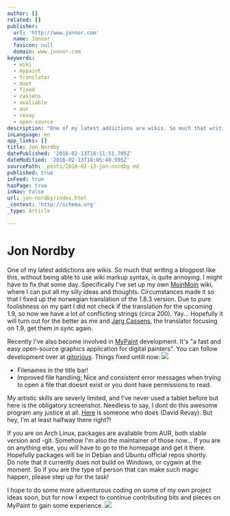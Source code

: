 ```yaml
---
author: []
related: []
publisher:
  url: 'http://www.jonnor.com'
  name: Jonnor
  favicon: null
  domain: www.jonnor.com
keywords:
  - wiki
  - mypaint
  - translator
  - dont
  - fixed
  - cassens
  - avaliable
  - aur
  - revay
  - open-source
description: "One of my latest addictions are wikis. So much that writing a blogpost like this, without being able to use wiki markup syntax, is quite annoying. I might have to fix that some day. Specifically I've set up my own MoinMoin wiki, where I can put all my silly ideas and thoughts."
inLanguage: en
app_links: []
title: Jon Nordby
datePublished: '2016-02-13T18:11:51.705Z'
dateModified: '2016-02-13T18:05:40.995Z'
sourcePath: _posts/2016-02-13-jon-nordby.md
published: true
inFeed: true
hasPage: true
inNav: false
url: jon-nordby/index.html
_context: 'http://schema.org'
_type: Article

---
```

# Jon Nordby

One of my latest addictions are wikis. So much that writing a blogpost like this, without being able to use wiki markup syntax, is quite annoying. I might have to fix that some day. Specifically I've set up my own [MoinMoin][0] wiki, where I can put all my silly ideas and thoughts. Circumstances made it so that I fixed up the norwegian translation of the 1.8.3 version. Due to pure foolishness on my part I did not check if the translation for the upcoming 1.9, so now we have a lot of conflicting strings (circa 200). Yay... Hopefully it will turn out for the better as me and [Jørg Cassens][1], the translator focusing on 1.9, get them in sync again.

Recently I've also become involved in [MyPaint][2] development. It's "a fast and easy open-source graphics application for digital painters". You can follow development over at [gitorious][3]. Things fixed untill now:
[![](http://www.jonnor.com/wp/files/2009-06-16-205144_473x434_scrot-150x150.png)][4]

* Filenames in the title bar!
* Improved file handling; Nice and consistent error messages when trying to open a file that doesnt exist or you dont have permissions to read.

My artistic skills are severly limited, and I've never used a tablet before but here is the obligatory screenshot. Needless to say, I dont do this awesome program any justice at all. [Here][5] is someone who does (David Revay). But hey, I'm at least halfway there right?!

If you are on Arch Linux, packages are avaliable from AUR, both stable version and -git. Somehow I'm also the maintainer of those now... If you are on anything else, you will have to go to the homepage and get it there. Hopefully packages will be in Debian and Ubuntu official repos shortly.  
Do note that it currently does not build on Windows, or cygwin at the moment. So if you are the type of person that can make such magic happen, please step up for the task!

I hope to do some more adventurous coding on some of my own project ideas soon, but for now I expect to continue contributing bits and pieces on MyPaint to gain some experience.
[![](http://www.jonnor.com/wp/wp-content/plugins/flattr/img/flattr-badge-large.png)][6]

[0]: http://www.moinmo.in/
[1]: http://story.idi.ntnu.no/~cassens/blog/
[2]: http://mypaint.intilinux.com/
[3]: http://www.gitorious.org/mypaint
[4]: http://www.jonnor.com/wp/files/2009-06-16-205144_473x434_scrot.png
[5]: http://forum.intilinux.com/mypaint-finished-work/david-revoy-(-deevad-)-mypaint-sketchbook-gallery-brushes
[6]: http://www.jonnor.com/wp/?flattrss_redirect&id=5&md5=b48bdc55508a9fcb6e13f300932fa125